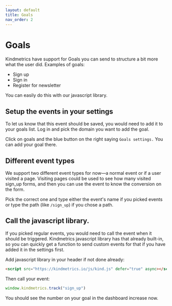 ```yaml
---
layout: default
title: Goals
nav_order: 2
---
```


# Goals
Kindmetrics have support for Goals you can send to structure a bit more what the user did. Examples of goals:
- Sign up
- Sign in
- Register for newsletter

You can easily do this with our javascript library.

## Setup the events in  your settings
To let us know that this event should be saved, you would need to add it to your goals list. Log in and pick the domain you want to add the goal.

Click on goals and the blue button on the right saying `Goals settings.` You can add your goal there.

## Different event types
We support two different event types for now—a normal event or if a user visited a page. Visiting pages could be used to see how many visited sign_up forms, and then you can use the event to know the conversion on the form.

Pick the correct one and type either the event's name if you picked events or type the path (like `/sign_up`) if you chose a path.

## Call the javascript library.
If you picked regular events, you would need to call the event when it should be triggered. Kindmetrics javascript library has that already built-in, so you can quickly get a function to send custom events for that if you have added it in the settings first.

Add javascript library in your header if not done already:
```html
<script src="https://kindmetrics.io/js/kind.js" defer="true" async></script>
```

Then call your event:
```javascript
window.kindmetrics.track("sign_up")
```

You should see the number on your goal in the dashboard increase now.
